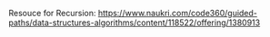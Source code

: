 Resouce for Recursion: https://www.naukri.com/code360/guided-paths/data-structures-algorithms/content/118522/offering/1380913

